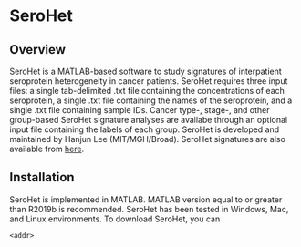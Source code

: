 # SeroHet
## Overview
SeroHet is a MATLAB-based software to study signatures of interpatient seroprotein heterogeneity in cancer patients. SeroHet requires three input files: a single tab-delimited .txt file containing the concentrations of each seroprotein, a single .txt file containing the names of the seroprotein, and a single .txt file containing sample IDs. Cancer type-, stage-, and other group-based SeroHet signature analyses are availabe through an optional input file containing the labels of each group. SeroHet is developed and maintained by Hanjun Lee (MIT/MGH/Broad). SeroHet signatures are also available from [here](https://hanjun.group/wp-content/uploads/2021/05/SeroHet.v.1.0.classification.txt). 
## Installation
SeroHet is implemented in MATLAB. MATLAB version equal to or greater than R2019b is recommended. SeroHet has been tested in Windows, Mac, and Linux environments.
To download SeroHet, you can

`<addr>`
